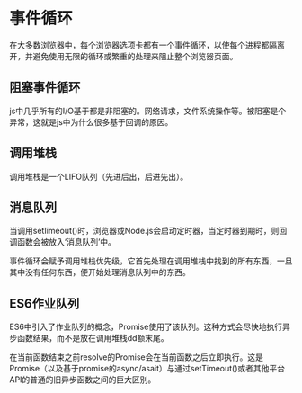 # 事件循环

在大多数浏览器中，每个浏览器选项卡都有一个事件循环，以使每个进程都隔离开，并避免使用无限的循环或繁重的处理来阻止整个浏览器页面。

## 阻塞事件循环

js中几乎所有的I/O基于都是非阻塞的。网络请求，文件系统操作等。被阻塞是个异常，这就是js中为什么很多基于回调的原因。

## 调用堆栈

调用堆栈是一个LIFO队列（先进后出，后进先出）。

## 消息队列

当调用setIimeout()时，浏览器或Node.js会启动定时器，当定时器到期时，则回调函数会被放入‘消息队列’中。

事件循环会赋予调用堆栈优先级，它首先处理在调用堆栈中找到的所有东西，一旦其中没有任何东西，便开始处理消息队列中的东西。

## ES6作业队列

ES6中引入了作业队列的概念，Promise使用了该队列。这种方式会尽快地执行异步函数结果，而不是放在调用堆栈dd额末尾。

在当前函数结束之前resolve的Promise会在当前函数之后立即执行。这是Promise（以及基于promise的async/asait）与通过setTimeout()或者其他平台API的普通的旧异步函数之间的巨大区别。